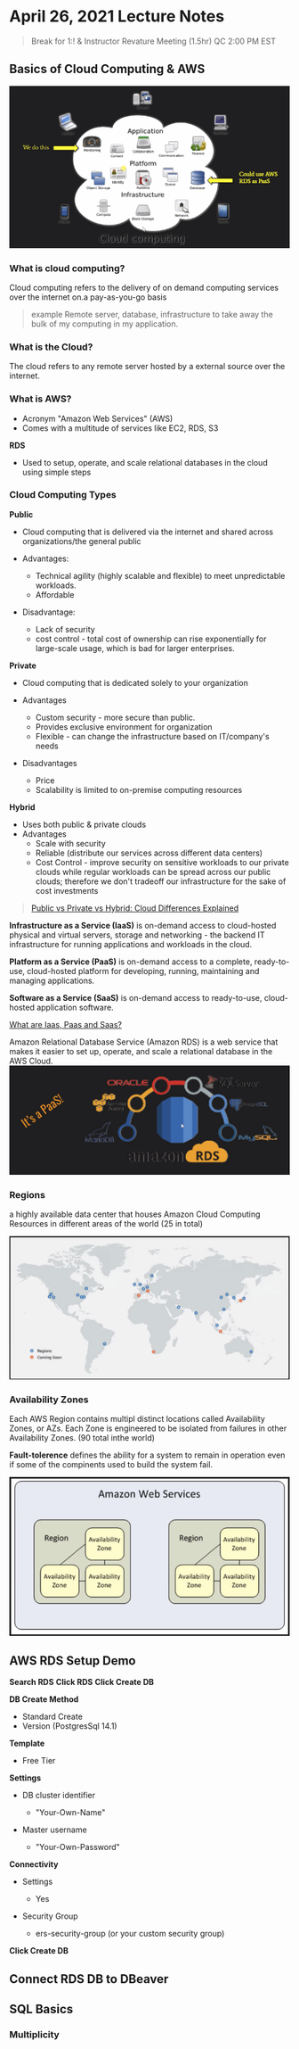# April 26, 2021 Lecture Notes
> Break for 1:! & Instructor Revature Meeting (1.5hr)
> QC 2:00 PM EST

## Basics of Cloud Computing & AWS

![cloud computing](./images/cloud_computing.png)

### What is cloud computing?
Cloud computing refers to the delivery of on demand computing services over the internet on.a pay-as-you-go basis
> example
> Remote server, database, infrastructure to take away the bulk of my computing in my application.

### What is the Cloud?
The cloud refers to any remote server hosted by a external source over the internet.

### What is AWS?
* Acronym "Amazon Web Services" (AWS)
* Comes with a multitude of services like EC2, RDS, S3

**RDS**
* Used to setup, operate, and scale relational databases in the cloud using simple steps

### Cloud Computing Types
**Public**

* Cloud computing that is delivered via the internet and shared across organizations/the general public

* Advantages:
	* Technical agility (highly scalable and flexible) to meet unpredictable workloads.
	* Affordable

* Disadvantage:
	* Lack of security
	* cost control - total cost of ownership can rise exponentially for large-scale usage, which is bad for larger enterprises.

**Private**

* Cloud computing that is dedicated solely to your organization

* Advantages
	* Custom security - more secure than public.
	* Provides exclusive environment for organization
	* Flexible - can change the infrastructure based on IT/company's needs

* Disadvantages
	*  Price
	*  Scalability is limited to on-premise computing resources

**Hybrid**

* Uses both public & private clouds
* Advantages
	* Scale with security
	* Reliable (distribute our services across different data centers)
	* Cost Control - improve security on sensitive workloads to our private clouds while regular workloads can be spread across our public clouds; therefore we don't tradeoff our infrastructure for the sake of cost investments

> [Public vs Private vs Hybrid: Cloud Differences Explained](https://www.bmc.com/blogs/public-private-hybrid-cloud/)

**Infrastructure as a Service (IaaS)** is on-demand access to cloud-hosted physical and virtual servers, storage and networking - the backend IT infrastructure for running applications and workloads in the cloud.

**Platform as a Service (PaaS)** is on-demand access to a complete, ready-to-use, cloud-hosted platform for developing, running, maintaining and managing applications.

**Software as a Service (SaaS)** is on-demand access to ready-to-use, cloud-hosted application software.

[What are Iaas, Paas and Saas?](https://www.ibm.com/cloud/learn/iaas-paas-saas)

Amazon Relational Database Service (Amazon RDS) is a web service that makes it easier to set up, operate, and scale a relational database in the AWS Cloud.
![Amazon RDS](./images/Amazon_RDS.png)

### Regions
a highly available data center that houses Amazon Cloud Computing Resources in different areas of the world (25 in total)

![Regions](./images/Regions.png)

### Availability Zones
Each AWS Region contains multipl distinct locations called Availability Zones, or AZs.
Each Zone is engineered to be isolated from failures in other Availability Zones. (90 total inthe world)

**Fault-tolerence** defines the ability for a system to remain in operation even if some of the compinents used to build the system fail.

![Fault Zones](./images/Zones.png)

## AWS RDS Setup Demo
**Search RDS**
**Click RDS**
**Click Create DB**

**DB Create Method**

* Standard Create
* Version (PostgresSql 14.1)

**Template**

* Free Tier

**Settings**

* DB cluster identifier
	* "Your-Own-Name"  

* Master username
	*  "Your-Own-Password"

**Connectivity**

* Settings
	* Yes

* Security Group
	* ers-security-group (or your custom security group)

**Click Create DB**

## Connect RDS DB to DBeaver

## SQL Basics

### Multiplicity


